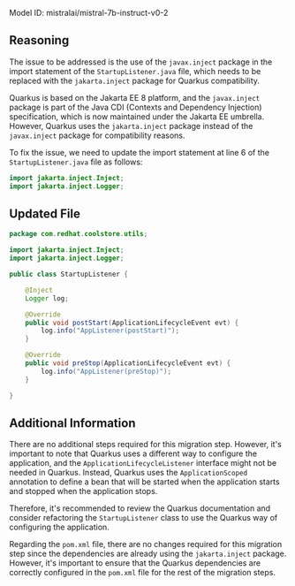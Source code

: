 Model ID: mistralai/mistral-7b-instruct-v0-2
## Reasoning

The issue to be addressed is the use of the `javax.inject` package in the import statement of the `StartupListener.java` file, which needs to be replaced with the `jakarta.inject` package for Quarkus compatibility.

Quarkus is based on the Jakarta EE 8 platform, and the `javax.inject` package is part of the Java CDI (Contexts and Dependency Injection) specification, which is now maintained under the Jakarta EE umbrella. However, Quarkus uses the `jakarta.inject` package instead of the `javax.inject` package for compatibility reasons.

To fix the issue, we need to update the import statement at line 6 of the `StartupListener.java` file as follows:

```java
import jakarta.inject.Inject;
import jakarta.inject.Logger;
```

## Updated File

```java
package com.redhat.coolstore.utils;

import jakarta.inject.Inject;
import jakarta.inject.Logger;

public class StartupListener {

    @Inject
    Logger log;

    @Override
    public void postStart(ApplicationLifecycleEvent evt) {
        log.info("AppListener(postStart)");
    }

    @Override
    public void preStop(ApplicationLifecycleEvent evt) {
        log.info("AppListener(preStop)");
    }

}
```

## Additional Information

There are no additional steps required for this migration step. However, it's important to note that Quarkus uses a different way to configure the application, and the `ApplicationLifecycleListener` interface might not be needed in Quarkus. Instead, Quarkus uses the `ApplicationScoped` annotation to define a bean that will be started when the application starts and stopped when the application stops.

Therefore, it's recommended to review the Quarkus documentation and consider refactoring the `StartupListener` class to use the Quarkus way of configuring the application.

Regarding the `pom.xml` file, there are no changes required for this migration step since the dependencies are already using the `jakarta.inject` package. However, it's important to ensure that the Quarkus dependencies are correctly configured in the `pom.xml` file for the rest of the migration steps.